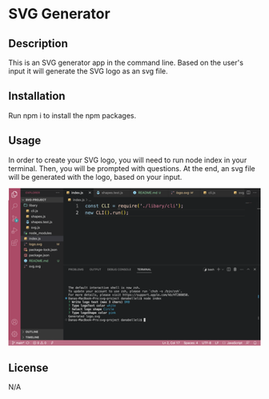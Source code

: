 # SVG Generator

## Description

This is an SVG generator app in the command line. Based on the user's input it will generate the SVG logo as an svg file.


## Installation

Run npm i to install the npm packages.

## Usage

In order to create your SVG logo, you will need to run node index in your terminal. Then, you will be prompted with questions. At the end, an svg file will be generated with the logo, based on your input. 

![scrrenshot](Screenshot.png)


## License

N/A
